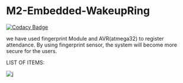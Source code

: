 # M2-Embedded-WakeupRing

[![Codacy Badge](https://app.codacy.com/project/badge/Grade/8d0e166fd8454a0ab6c06bc84664a330)](https://www.codacy.com/gh/saravana304priya/M2-Embedded-WakeupRing/dashboard?utm_source=github.com&amp;utm_medium=referral&amp;utm_content=saravana304priya/M2-Embedded-WakeupRing&amp;utm_campaign=Badge_Grade)

we have used fingerprint Module and AVR(atmega32) to register attendance. By using fingerprint sensor, the system will become more secure for the users.

LIST OF ITEMS:

![j](https://user-images.githubusercontent.com/60978907/144368018-fd3fd61e-8b8c-436a-a667-7f850e7e18c1.jpg)
